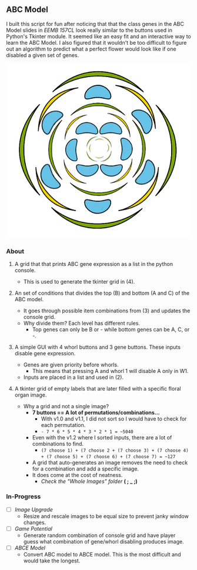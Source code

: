 ## ABC Model
I built this script for fun after noticing that that the class genes in the ABC Model 
slides in *EEMB 157CL* look really similar to the buttons used in Python's Tkinter module. It seemed like an easy fit 
and an interactive way to learn the ABC Model. I also figured that it wouldn't be too difficult to figure out an 
algorithm to predict what a perfect flower would look like if one disabled a given set of genes.

![](Images/Whole%20Images/No%20C%20in%20W4,%20B+C%20in%20W1+4.png)

### About
1. A grid that that prints ABC gene expression as a list in the python console.
	* This is used to generate the tkinter grid in (4).

2. An set of conditions that divides the top (B) and bottom (A and C) of the ABC model.
	* It goes through possible item combinations from (3) and updates the console grid.
	* Why divide them? Each level has different rules. 
  		* Top genes can only be B or - while bottom genes can be A, C, or -. 

3. A simple GUI with 4 whorl buttons and 3 gene buttons. These inputs disable gene expression.
	* Genes are given priority before whorls.
		* This means that pressing A and whorl 1 will disable A only in W1.
	* Inputs are placed in a list and used in (2).

4. A tkinter grid of empty labels that are later filled with a specific floral organ image.
	* Why a grid and not a single image?
		* **7 buttons == A lot of permutations/combinations...**
			* With v1.0 and v1.1, I did not sort so I would have to check for each permutation.
			* `- 7 * 6 * 5 * 4 * 3 * 2 * 1 = ~5040`
		* Even with the v1.2 where I sorted inputs, there are a lot of combinations to find.   
			* `(7 choose 1) + (7 choose 2 + (7 choose 3) + (7 choose 4) + (7 choose 5) + (7 choose 6) + (7 choose 7) = ~127`
		* A grid that auto-generates an image removes the need to check for a combination and
		add a specific image. 
		* It does come at the cost of neatness.
			* *Check the "Whole Images" folder* **( ; _ ;)**

### In-Progress

-[ ] *Image Upgrade*
	- Resize and rescale images to be equal size to prevent janky window changes.
-[ ] *Game Potential*
	- Generate random combination of console grid and have player guess what combination of gene/whorl disabling produces image.
-[ ] *ABCE Model*
	- Convert ABC model to ABCE model. This is the most difficult and would take the longest.
